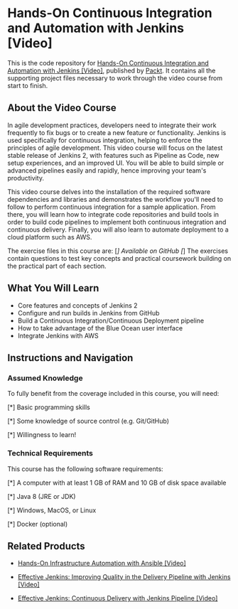 # Hands-On Continuous Integration and Automation with Jenkins [Video]
This is the code repository for [Hands-On Continuous Integration and Automation with Jenkins [Video]](https://www.packtpub.com/virtualization-and-cloud/hands-continuous-integration-and-automation-jenkins-video?utm_source=github&utm_medium=repository&utm_campaign=9781788478649), published by [Packt](https://www.packtpub.com/?utm_source=github). It contains all the supporting project files necessary to work through the video course from start to finish.
## About the Video Course
In agile development practices, developers need to integrate their work frequently to fix bugs or to create a new feature or functionality. Jenkins is used specifically for continuous integration, helping to enforce the principles of agile development. This video course will focus on the latest stable release of Jenkins 2, with features such as Pipeline as Code, new setup experiences, and an improved UI. You will be able to build simple or advanced pipelines easily and rapidly, hence improving your team's productivity.

This video course delves into the installation of the required software dependencies and libraries and demonstrates the workflow you'll need to follow to perform continuous integration for a sample application. From there, you will learn how to integrate code repositories and build tools in order to build code pipelines to implement both continuous integration and continuous delivery. Finally, you will also learn to automate deployment to a cloud platform such as AWS.

The exercise files in this course are:
[*]	Available on GitHub
[*]	The exercises contain questions to test key concepts and practical coursework building on the practical part of each section. 



<H2>What You Will Learn</H2>
<DIV class=book-info-will-learn-text>
<UL>
<LI>Core features and concepts of Jenkins 2 
<LI>Configure and run builds in Jenkins from GitHub 
<LI>Build a Continuous Integration/Continuous Deployment pipeline 
<LI>How to take advantage of the Blue Ocean user interface 
<LI>Integrate Jenkins with AWS </LI></UL></DIV>

## Instructions and Navigation
### Assumed Knowledge
To fully benefit from the coverage included in this course, you will need:<br/>

[*]	Basic programming skills

[*]	Some knowledge of source control (e.g. Git/GitHub)

[*]	Willingness to learn!

### Technical Requirements
This course has the following software requirements:<br/>

[*]	A computer with at least 1 GB of RAM and 10 GB of disk space available 

[*]	Java 8 (JRE or JDK)

[*]	Windows, MacOS, or Linux

[*]	Docker (optional)



## Related Products
* [Hands-On Infrastructure Automation with Ansible [Video]](https://www.packtpub.com/application-development/hands-infrastructure-automation-ansible-video?utm_source=github&utm_medium=repository&utm_campaign=9781788991599)

* [Effective Jenkins: Improving Quality in the Delivery Pipeline with Jenkins [Video]](https://www.packtpub.com/networking-and-servers/effective-jenkins-improving-quality-delivery-pipeline-jenkins-video?utm_source=github&utm_medium=repository&utm_campaign=9781788473187)

* [Effective Jenkins: Continuous Delivery with Jenkins Pipeline [Video]](https://www.packtpub.com/networking-and-servers/effective-jenkins-continuous-delivery-jenkins-pipeline-video?utm_source=github&utm_medium=repository&utm_campaign=9781788477710)

